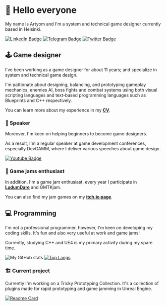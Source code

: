 # 👋 Hello everyone

My name is Artyom and I'm a system and technical game designer currently based in Helsinki.

<div id="badges">
  <a href="https://www.linkedin.com/in/trickyfatcat/?locale=en_US">
    <img src="https://img.shields.io/badge/LinkedIn-blue?style=for-the-badge&logo=linkedin&logoColor=white" alt="LinkedIn Badge"/>
  </a>
    <a href="https://t.me/Tricky_Fat_Cat">
    <img src="https://img.shields.io/badge/Telegram-white?style=for-the-badge&logo=telegram&logoColor=white" alt="Telegram Badge"/>
  </a>
  <a href="https://twitter.com/tricky_fat_cat">
    <img src="https://img.shields.io/badge/Twitter-blue?style=for-the-badge&logo=twitter&logoColor=white" alt="Twitter Badge"/>
  </a>
</div>

## 🕹️ Game designer

I've been working as a game designer for about 11 years; and specialize in system and technical game design.

I'm pattionate about designing, balancing, and prototyping gameplay mechanics, enemies AI, boss fights and combat systems using both visual scripting languages and text-based programming languages such as Blueprints and C++ respectively.

You can learn more about my experience in my [**CV**](https://drive.google.com/file/d/1cWguLDwXgFBUwuQruIbkiXVI8ffUWL8N/view?usp=sharing).

### :loudspeaker: Speaker

Moreover, I'm keen on helping beginners to become game designers.

As a result, I'm a regular speaker at game development conferences, especially DevGAMM, where I deliver various speeches about game design.

<div>
   <a href="https://www.youtube.com/playlist?list=PLcDX4SqmBXSaU2gT3GPxh41Jmy2HMpeLX">
    <img src="https://img.shields.io/badge/My Speeches-red?style=for-the-badge&logo=youtube&logoColor=white" alt="Youtube Badge"/>
  </a>
</div>

### :space_invader: Game jams enthusiast

In addition, I'm a game jam enthusiast, every year I participate in [**LudumDare**](https://ldjam.com/users/tricky-fat-cat/games) and GMTKjam.

You can also find my jam games on my [**itch.io page**](https://tricky-fat-cat.itch.io/).

## 💻 Programming

I'm not a professional programmer, however, I'm keen on developing my coding skills. It's fun and also very useful at work and game jams!

Currently, studying C++ and UE4 is my primary activity during my spare time.

![My GitHub stats](https://github-readme-stats.vercel.app/api?username=TrickyFatCat&show_icons=true&theme=radical&line_height=27)
[![Top Langs](https://github-readme-stats.vercel.app/api/top-langs/?username=TrickyFatCat&theme=radical&langs_count=3)](https://github.com/TrickyFatCat/github-readme-stats)

### :building_construction:	Current project

Currently I'm working on a Tricky Prototyping Collection. It's a collection of plugins made for rapid prototyping and game jamming in Unreal Engine.

[![Readme Card](https://github-readme-stats.vercel.app/api/pin/?username=TrickyFatCat&repo=TrickyAnimationComponents&theme=radical)](https://github.com/TrickyFatCat/TrickyAnimationComponents)
